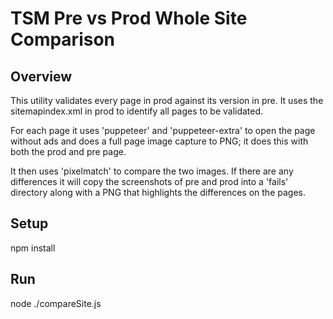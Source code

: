 # TSM Pre vs Prod Whole Site Comparison

## Overview
This utility validates every page in prod against its version in pre. It uses the sitemapindex.xml in prod to identify all pages to be validated.

For each page it uses 'puppeteer' and 'puppeteer-extra' to open the page without ads and does a full page image capture to PNG; it does this with both the prod and pre page.

It then uses 'pixelmatch' to compare the two images. If there are any differences it will copy the screenshots of pre and prod into a 'fails' directory along with a PNG that highlights the differences on the pages.

## Setup
npm install

## Run
node ./compareSite.js


